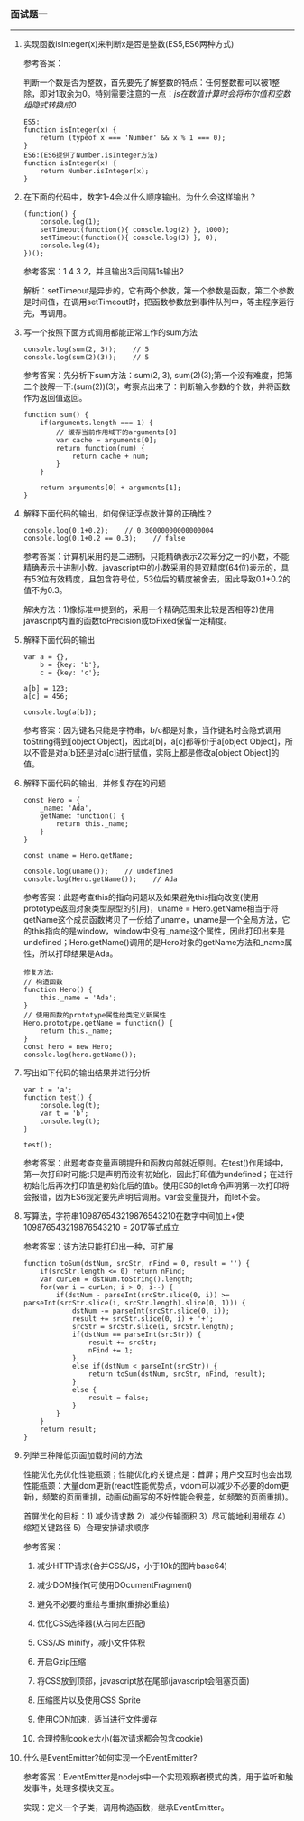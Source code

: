 ### 面试题一
---

1. 实现函数isInteger(x)来判断x是否是整数(ES5,ES6两种方式)

    参考答案：

    判断一个数是否为整数，首先要先了解整数的特点：任何整数都可以被1整除，即对1取余为0。特别需要注意的一点：_js在数值计算时会将布尔值和空数组隐式转换成0_

    ```
    ES5:
    function isInteger(x) {
        return (typeof x === 'Number' && x % 1 === 0);
    }
    ES6:(ES6提供了Number.isInteger方法)
    function isInteger(x) {
        return Number.isInteger(x);
    }
    ```

2. 在下面的代码中，数字1-4会以什么顺序输出。为什么会这样输出？

    ```
    (function() {
        console.log(1);
        setTimeout(function(){ console.log(2) }, 1000);
        setTimeout(function(){ console.log(3) }, 0);
        console.log(4);
    })();
    ```
    参考答案：1 4 3 2，并且输出3后间隔1s输出2

    解析：setTimeout是异步的，它有两个参数，第一个参数是函数，第二个参数是时间值，在调用setTimeout时，把函数参数放到事件队列中，等主程序运行完，再调用。

3. 写一个按照下面方式调用都能正常工作的sum方法

    ```
    console.log(sum(2, 3));    // 5
    console.log(sum(2)(3));    // 5
    ```
    参考答案：先分析下sum方法：sum(2, 3), sum(2)(3);第一个没有难度，把第二个肢解一下:(sum(2))(3)，考察点出来了：判断输入参数的个数，并将函数作为返回值返回。
    ```
    function sum() {
        if(arguments.length === 1) {
            // 缓存当前作用域下的arguments[0]
            var cache = arguments[0];
            return function(num) {
                return cache + num;
            }
        }

        return arguments[0] + arguments[1];
    }
    ```

4. 解释下面代码的输出，如何保证浮点数计算的正确性？

    ```
    console.log(0.1+0.2);    // 0.30000000000000004
    console.log(0.1+0.2 == 0.3);    // false
    ```
    参考答案：计算机采用的是二进制，只能精确表示2次幂分之一的小数，不能精确表示十进制小数。javascript中的小数采用的是双精度(64位)表示的，具有53位有效精度，且包含符号位，53位后的精度被舍去，因此导致0.1+0.2的值不为0.3。

    解决方法：1)像标准中提到的，采用一个精确范围来比较是否相等2)使用javascript内置的函数toPrecision或toFixed保留一定精度。

5. 解释下面代码的输出

    ```
    var a = {},
        b = {key: 'b'},
        c = {key: 'c'};

    a[b] = 123;
    a[c] = 456;

    console.log(a[b]);
    ```
    参考答案：因为键名只能是字符串，b/c都是对象，当作键名时会隐式调用toString得到[object Object]，因此a[b]，a[c]都等价于a[object Object]，所以不管是对a[b]还是对a[c]进行赋值，实际上都是修改a[object Object]的值。

6. 解释下面代码的输出，并修复存在的问题

    ```
    const Hero = {
        _name: 'Ada',
        getName: function() {
            return this._name;
        }
    }

    const uname = Hero.getName;

    console.log(uname());    // undefined
    console.log(Hero.getName());    // Ada
    ```
    参考答案：此题考查this的指向问题以及如果避免this指向改变(使用prototype返回对象类型原型的引用)，uname = Hero.getName相当于将getName这个成员函数拷贝了一份给了uname，uname是一个全局方法，它的this指向的是window，window中没有_name这个属性，因此打印出来是undefined；Hero.getName()调用的是Hero对象的getName方法和_name属性，所以打印结果是Ada。
    ```
    修复方法:
    // 构造函数
    function Hero() {
        this._name = 'Ada';
    }
    // 使用函数的prototype属性给类定义新属性
    Hero.prototype.getName = function() {
        return this._name;
    }
    const hero = new Hero;
    console.log(hero.getName());
    ```

7. 写出如下代码的输出结果并进行分析

    ```
    var t = 'a';
    function test() {
        console.log(t);
        var t = 'b';
        console.log(t);
    }

    test();
    ```
    参考答案：此题考查变量声明提升和函数内部就近原则。在test()作用域中，第一次打印时可能t只是声明而没有初始化，因此打印值为undefined；在进行初始化后再次打印值是初始化后的值b。使用ES6的let命令声明第一次打印将会报错，因为ES6规定要先声明后调用。var会变量提升，而let不会。

8. 写算法，字符串109876543219876543210在数字中间加上+使109876543219876543210 = 2017等式成立

    参考答案：该方法只能打印出一种，可扩展
    ```
    function toSum(dstNum, srcStr, nFind = 0, result = '') {
        if(srcStr.length <= 0) return nFind;
        var curLen = dstNum.toString().length;
        for(var i = curLen; i > 0; i--) {
            if(dstNum - parseInt(srcStr.slice(0, i)) >= parseInt(srcStr.slice(i, srcStr.length).slice(0, 1))) {
                dstNum -= parseInt(srcStr.slice(0, i));
                result += srcStr.slice(0, i) + '+';
                srcStr = srcStr.slice(i, srcStr.length);
                if(dstNum == parseInt(srcStr)) {
                    result += srcStr;
                    nFind += 1;
                }
                else if(dstNum < parseInt(srcStr)) {
                    return toSum(dstNum, srcStr, nFind, result);
                }
                else {
                    result = false;
                }
            }
        }
        return result;
    }
    ```

9. 列举三种降低页面加载时间的方法

    性能优化先优化性能瓶颈；性能优化的关键点是：首屏；用户交互时也会出现性能瓶颈：大量dom更新(react性能优势点，vdom可以减少不必要的dom更新)，频繁的页面重排，动画(动画写的不好性能会很差，如频繁的页面重排)。

    首屏优化的目标：1) 减少请求数 2）减少传输面积 3）尽可能地利用缓存 4）缩短关键路径 5）合理安排请求顺序

    参考答案：  

    1) 减少HTTP请求(合并CSS/JS，小于10k的图片base64)

    2) 减少DOM操作(可使用DOcumentFragment)

    3) 避免不必要的重绘与重排(重排必重绘)

    4) 优化CSS选择器(从右向左匹配)

    5) CSS/JS minify，减小文件体积

    6) 开启Gzip压缩

    7) 将CSS放到顶部，javascript放在尾部(javascript会阻塞页面)

    8) 压缩图片以及使用CSS Sprite

    10) 使用CDN加速，适当进行文件缓存

    11) 合理控制cookie大小(每次请求都会包含cookie)
10. 什么是EventEmitter?如何实现一个EventEmitter?

    参考答案：EventEmitter是nodejs中一个实现观察者模式的类，用于监听和触发事件，处理多模块交互。

    实现：定义一个子类，调用构造函数，继承EventEmitter。
